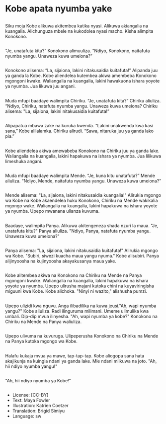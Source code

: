 # Kobe apata nyumba yake

##
Siku moja Kobe alikuwa akitembea katika nyasi. Alikuwa akiangalia na kuangalia.
Alichunguza mbele na kukodolea nyasi macho.
Kisha alimpita Konokono.


##
“Je, unatafuta kitu?” Konokono alimuuliza.
“Ndiyo, Konokono, naitafuta nyumba yangu. Unaweza kuwa
umeiona?”


##
Konokono alisema: “La, sijaiona, lakini nitakusaidia kuitafuta!”
Alipanda juu ya ganda la Kobe. Kobe aliendelea kutembea akiwa amembeba
Konokono mgongoni kwake. Waliangalia na kuangalia, lakini hawakuona ishara
yoyote ya nyumba. Jua likuwa juu angani.

##
Muda mfupi baadaye walimpita Chiriku.
“Je, unatafuta kita?” Chiriku aliuliza.
“Ndiyo, Chiriku, natafuta nyumba yangu. Unaweza kuwa umeiona? Chiriku
alisema: "La, sijaiona, lakini nitakusaidia kuitafuta!”


##
Alipapatua mbawa zake na
kuruka kwenda.
“Lakini unakwenda kwa kasi
sana,” Kobe alilalamka.
Chiriku alirudi. “Sawa, nitaruka
juu ya ganda lako pia.”


##
Kobe aliendelea akiwa
amewabeba Konokono na
Chiriku juu ya ganda lake.
Waliangalia na kuangalia, lakini
hapakuwa na ishara ya
nyumba.
Jua lilikuwa limeshuka angani.


##
Muda mfupi baadaye walimpita Mende.
“Je, kuna kitu unatafuta?” Mende aliuliza.
“Ndiyo, Mende, naitafuta nyumba yangu. Unaweza kuwa umeiona?”


##
Mende alisema: "La, sijaiona,
lakini nitakusaidia kuangalia!"
Alirukia mgongo wa Kobe na
Kobe akaendelea huku
Konokono, Chiriku na Mende
wakikalia mgongo wake.
Waliangalia na kuangalia, lakini
hapakuwa na ishara yoyote ya
nyumba.
Upepo mwanana ulianza
kuvuma.


##
Baadaye, walimpita Panya. Alikuwa akitengeneza shada nzuri la maua. "Je,
unatafuta kitu?" Panya aliuliza.
"Ndiyo, Panya, natafuta nyumba yangu. Unaweza kuwa umeiona?"


##
Panya alisema: "La, sijaiona,
lakini nitakusaidia kuitafuta!"
Alirukia mgongo wa Kobe.
"Subiri, siwezi kuacha maua
yangu nyuma."
Kobe alisubiri. Panya
alijinyoosha na kujinyoosha
akayakusanya maua yake.


##
Kobe alitembea akiwa na
Konokono na Chiriku na Mende
na Panya mgongoni kwake.
Waliangalia na kuangalia, lakini
hapakuwa na ishara yoyote ya
nyumba.
Upepo ulirusha majani kutoka
chini na kuyaviringisha miguuni
kwa Kobe.
Kobe alichoka. "Ninyi ni wazito,"
alishusha pumzi.


##
Upepo ulizidi kwa nguvu. Anga
ilibadilika na kuwa
jeusi."Ah, wapi nyumba yangu?"
Kobe aliuliza.
Radi ilinguruma milimani.
Umeme ulimulika kwa umbali.
Dip-dip mvua ilinyesha.
"Ah, wapi nyumba ya kobe?"
Konokono na Chiriku na Mende
na Panya waliuliza.


##
Upepo ulivuma na kuvuruga.
Ulipeperusha Konokono na Chiriku na Mende na Panya kutoka mgongo wa Kobe.


##
Halafu kukaja mvua ya mawe, tap-tap-tap.
Kobe aliogopa sana hata akajikunja na kuingia ndani ya ganda lake.
Mle ndani mlikuwa na joto. "Ah, hii ndiyo nyumba yangu!"


##
"Ah, hii ndiyo nyumba ya Kobe!"


##
* License: [CC-BY]
* Text: Maya Fowler
* Illustration: Katrien Coetzer
* Translation: Brigid Simiyu
* Language: sw
